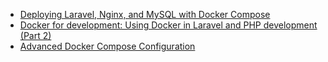 - [Deploying Laravel, Nginx, and MySQL with Docker Compose](https://www.cloudsigma.com/deploying-laravel-nginx-and-mysql-with-docker-compose/)
- [Docker for development: Using Docker in Laravel and PHP development (Part 2)](https://blog.pusher.com/docker-for-development-laravel-php/)
- [Advanced Docker Compose Configuration](https://runnable.com/docker/advanced-docker-compose-configuration)
